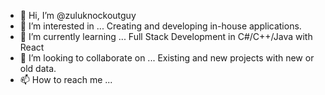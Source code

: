 - 👋 Hi, I’m @zuluknockoutguy
- 👀 I’m interested in ... 
      Creating and developing in-house applications.
- 🌱 I’m currently learning ...
      Full Stack Development in C#/C++/Java with React
- 💞️ I’m looking to collaborate on ...
      Existing and new projects with new or old data.
- 📫 How to reach me ...

<!---
zuluknockoutguy/zuluknockoutguy is a ✨ special ✨ repository because its `README.md` (this file) appears on your GitHub profile.
You can click the Preview link to take a look at your changes.
--->

